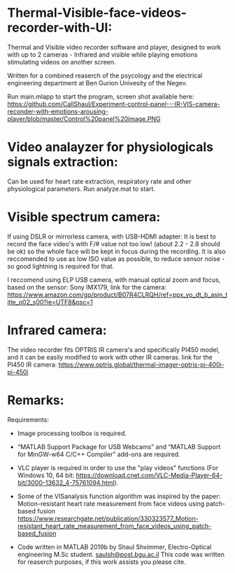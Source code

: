 # Thermal-Visible-face-videos-recorder-with-UI: 
Thermal and Visible video recorder software and player, designed to work with up to 2 cameras - Infrared and visible while playing emotions stimulating videos on another screen.

Written for a combined reaserch of the psycology and the electrical engineering department at Ben Gurion Univesity of the Negev.

Run main.mlapp to start the program, screen shot available here:
https://github.com/CallShaul/Experiment-control-panel---IR-VIS-camera-reconder-with-emotions-arousing-player/blob/master/Control%20panel%20image.PNG

# Video analayzer for physiologicals signals extraction:
Can be used for heart rate extraction, respiratory rate and other physiological parameters. 
Run analyze.mat to start.

# Visible spectrum camera:

If using DSLR or mirrorless camera, with USB-HDMI adapter: 
It is best to record the face video's with F/# value not too low! (about 2.2 - 2.8 should be ok) so the whole face will be kept in focus during the recording. It is also reccomended to use as low ISO value as possible, to reduce sensor noise - so good lightning is required for that.

I reccomend using ELP USB camera, with manual optical zoom and focus, based on the sensor: Sony IMX179, link for the camera:
https://www.amazon.com/gp/product/B07R4CLRQH/ref=ppx_yo_dt_b_asin_title_o02_s00?ie=UTF8&psc=1


# Infrared camera:
The video recorder fits OPTRIS IR camera's and specifically PI450 model, and it can be easily modified to work with other IR cameras.
link for the PI450 IR camera: https://www.optris.global/thermal-imager-optris-pi-400i-pi-450i

# Remarks:
Requirements:
- Image processing toolbox is required.
- “MATLAB Support Package for USB Webcams” and “MATLAB Support for MinGW-w64 C/C++ Compiler” add-ons are required.
- VLC player is required in order to use the "play videos" functions (For Windows 10, 64 bit: https://download.cnet.com/VLC-Media-Player-64-bit/3000-13632_4-75761094.html).

- Some of the VISanalysis function algorithm was inspired by the paper: Motion-resistant heart rate measurement from face videos using patch-based fusion
https://www.researchgate.net/publication/330323577_Motion-resistant_heart_rate_measurement_from_face_videos_using_patch-based_fusion

- Code written in MATLAB 2019b by Shaul Shvimmer, Electro-Optical engineering M.Sc student. saulsh@post.bgu.ac.il
This code was written for reaserch purposes, if this work assists you please cite.
